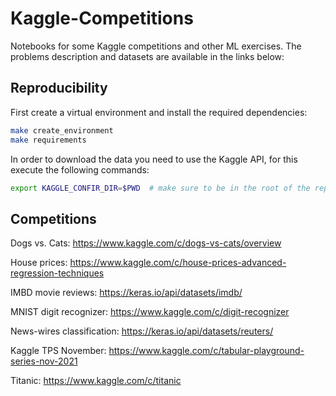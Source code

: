 # Kaggle-Competitions

Notebooks for some Kaggle competitions and other ML exercises. The problems description and datasets are available in the links below:

## Reproducibility
First create a virtual environment and install the required dependencies:

```bash
make create_environment
make requirements
```

In order to download the data you need to use the Kaggle API, for this execute the following commands:

```bash
export KAGGLE_CONFIR_DIR=$PWD  # make sure to be in the root of the repository 
```


## Competitions
Dogs vs. Cats: https://www.kaggle.com/c/dogs-vs-cats/overview

House prices: https://www.kaggle.com/c/house-prices-advanced-regression-techniques

IMBD movie reviews: https://keras.io/api/datasets/imdb/

MNIST digit recognizer: https://www.kaggle.com/c/digit-recognizer

News-wires classification: https://keras.io/api/datasets/reuters/

Kaggle TPS November: https://www.kaggle.com/c/tabular-playground-series-nov-2021

Titanic: https://www.kaggle.com/c/titanic
